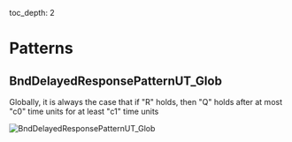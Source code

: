 toc_depth: 2

# Patterns

## BndDelayedResponsePatternUT_Glob

Globally, it is always the case that if "R" holds, then "Q" holds after at most "c0" time units for at least "c1" time units

![](../img/patterns/BndDelayedResponsePatternUT_Glob.dot.svg "BndDelayedResponsePatternUT_Glob")
